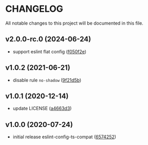 # CHANGELOG

All notable changes to this project will be documented in this file.

## v2.0.0-rc.0 (2024-06-24)

- support eslint flat config ([f050f2e](https://github.com/sibiraj-s/eslint-config-ts-compat/commit/f050f2e))

## v1.0.2 (2021-06-21)

- disable rule `no-shadow` ([9f21d5b](https://github.com/sibiraj-s/eslint-config-ts-compat/commit/9f21d5b))

## v1.0.1 (2020-12-14)

- update LICENSE ([a4663d3](https://github.com/sibiraj-s/eslint-config-ts-compat/commit/a4663d3))

## v1.0.0 (2020-07-24)

- initial release eslint-config-ts-compat ([6574252](https://github.com/sibiraj-s/eslint-config-ts-compat/commit/6574252))
